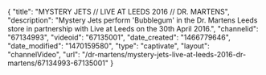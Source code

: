 {
    "title": "MYSTERY JETS \/\/ LIVE AT LEEDS 2016 \/\/ DR. MARTENS",
    "description": "Mystery Jets perform 'Bubblegum' in the Dr. Martens Leeds store in partnership with Live at Leeds on the 30th April 2016.",
    "channelid": "67134993",
    "videoid": "67135001",
    "date_created": "1466779646",
    "date_modified": "1470159580",
    "type": "captivate",
    "layout": "channelVideo",
    "url": "\/dr-martens\/mystery-jets-live-at-leeds-2016-dr-martens\/67134993-67135001"
}